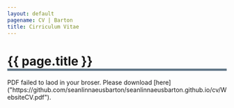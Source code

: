 ```yaml
---
layout: default
pagename: CV | Barton
title: Cirriculum Vitae
---
```

<h1 style="border-bottom: 5px solid #647889;">{{ page.title }}</h1>

<object data="https://seanlinnaeusbarton.github.io/cv/WebsiteCV.pdf" type="application/pdf" style="width:100%;height:100%;">
    PDF failed to laod in your broser. Please download [here]("https://github.com/seanlinnaeusbarton/seanlinnaeusbarton.github.io/cv/WebsiteCV.pdf").
</object>




